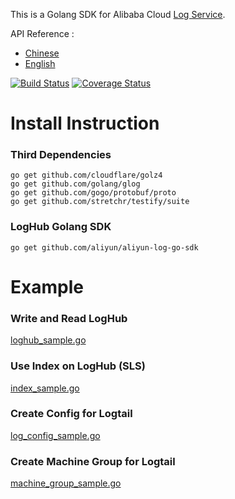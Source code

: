 This is a Golang SDK for Alibaba Cloud [Log Service](https://sls.console.aliyun.com/).

API Reference :

* [Chinese](https://help.aliyun.com/document_detail/29007.html)
* [English](https://intl.aliyun.com/help/doc-detail/29007.htm)

[![Build Status](https://travis-ci.org/galaxydi/go-loghub.svg?branch=master)](https://travis-ci.org/galaxydi/go-loghub)
[![Coverage Status](https://coveralls.io/repos/github/galaxydi/go-loghub/badge.svg?branch=master&foo=bar)](https://coveralls.io/github/galaxydi/go-loghub?branch=master&foo=bar)


# Install Instruction

### Third Dependencies

```
go get github.com/cloudflare/golz4
go get github.com/golang/glog
go get github.com/gogo/protobuf/proto
go get github.com/stretchr/testify/suite
```

### LogHub Golang SDK

```
go get github.com/aliyun/aliyun-log-go-sdk
```

# Example 

### Write and Read LogHub

[loghub_sample.go](example/loghub/loghub_sample.go)

### Use Index on LogHub (SLS)

[index_sample.go](example/index/index_sample.go)

### Create Config for Logtail

[log_config_sample.go](example/config/log_config_sample.go)

### Create Machine Group for Logtail

[machine_group_sample.go](example/machine_group/machine_group_sample.go)
